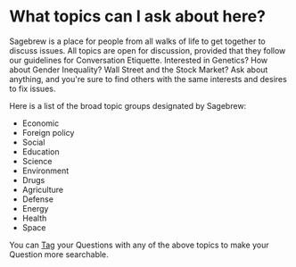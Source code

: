 # What topics can I ask about here? #
Sagebrew is a place for people from all walks of life to get together to 
discuss issues. All topics are open for discussion, provided that they follow 
our guidelines for Conversation Etiquette. Interested in Genetics? How about 
Gender Inequality? Wall Street and the Stock Market? Ask about anything, 
and you're sure to find others with the same interests and desires to fix 
issues.

Here is a list of the broad topic groups designated by Sagebrew:

- Economic
- Foreign policy
- Social
- Education
- Science
- Environment
- Drugs
- Agriculture
- Defense
- Energy
- Health
- Space
 
You can [Tag][1] your Questions with any of the above topics to make your
Question more searchable.

[1]: /help/questions/tags/